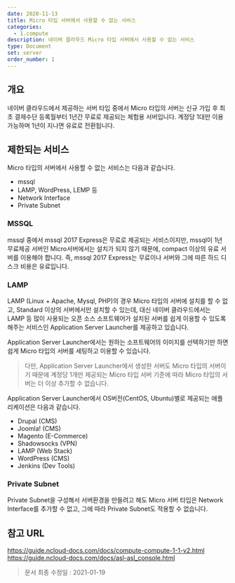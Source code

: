 ```yaml
---
date: 2020-11-13
title: Micro 타입 서버에서 사용할 수 없는 서비스
categories:
  - 1.compute
description: 네이버 클라우드 Micro 타입 서버에서 사용할 수 없는 서비스
type: Document
set: server
order_number: 1
---
```


## 개요
네이버 클라우드에서 제공하는 서버 타입 중에서 Micro 타입의 서버는 신규 가입 후 최초 결제수단 등록월부터 1년간 무료로 제공되는 체험용 서버입니다.
계정당 1대만 이용 가능하며 1년이 지나면 유료로 전환됩니다.

## 제한되는 서비스
Micro 타입의 서버에서 사용할 수 없는 서비스는 다음과 같습니다.

- mssql
- LAMP, WordPress, LEMP 등
- Network Interface
- Private Subnet


### MSSQL 
mssql 중에서 mssql 2017 Express은 무료로 제공되는 서비스이지만, mssql이 1년 무료제공 서버인 Micro서버에서는 설치가 되지 않기 때문에, compact 이상의 유료 서버를 이용해야 합니다.
즉, mssql 2017 Express는 무료이나 서버와 그에 따른 하드 디스크 비용은 유료입니다.

### LAMP
LAMP (Linux + Apache, Mysql, PHP)의 경우 Micro 타입의 서버에 설치를 할 수 없고, Standard 이상의 서버에서만 설치할 수 있는데, 대신 네이버 클라우드에서는 LAMP 등 많이 사용되는 오픈 소스 소프트웨어가 설치된 서버를 쉽게 이용할 수 있도록 해주는 서비스인 Application Server Launcher를 제공하고 있습니다.

Application Server Launcher에서는 원하는 소프트웨어의 이미지를 선택하기만 하면 쉽게 Micro 타입의 서버를 세팅하고 이용할 수 있습니다.

> 다만, Application Server Launcher에서 생성한 서버도 Micro 타입의 서버이기 때문에 계정당 1개만 제공되는 Micro 타입 서버 기준에 따라 Micro 타입의 서버는 더 이상 추가할 수 없습니다.


Application Server Launcher에서 OS버전(CentOS, Ubuntu)별로 제공되는 애플리케이션은 다음과 같습니다.

- Drupal (CMS)
- Joomla! (CMS)
- Magento (E-Commerce)
- Shadowsocks (VPN)
- LAMP (Web Stack)
- WordPress (CMS)
- Jenkins (Dev Tools)


### Private Subnet
Private Subnet을 구성해서 서버환경을 만들려고 해도 Micro 서버 타입은 Network Interface를 추가할 수 없고, 그에 따라 Private Subnet도 적용할 수 없습니다.

## 참고 URL
<a href="https://guide.ncloud-docs.com/docs/compute-compute-1-1-v2" target="_blank" style="word-break:break-all;">https://guide.ncloud-docs.com/docs/compute-compute-1-1-v2.html</a>
<a href="https://guide.ncloud-docs.com/docs/asl-asl_console" target="_blank" style="word-break:break-all;">https://guide.ncloud-docs.com/docs/asl-asl_console.html</a>


> 문서 최종 수정일 : 2021-01-19
